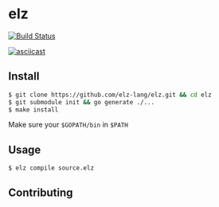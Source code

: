 # elz

[![Build Status](https://travis-ci.org/elz-lang/elz.svg)](https://travis-ci.org/elz-lang/elz)

[![asciicast](https://asciinema.org/a/229973.svg)](https://asciinema.org/a/229973)

## Install

```bash
$ git clone https://github.com/elz-lang/elz.git && cd elz
$ git submodule init && go generate ./...
$ make install
```

Make sure your `$GOPATH/bin` in `$PATH`

## Usage

```bash
$ elz compile source.elz
```

## Contributing
